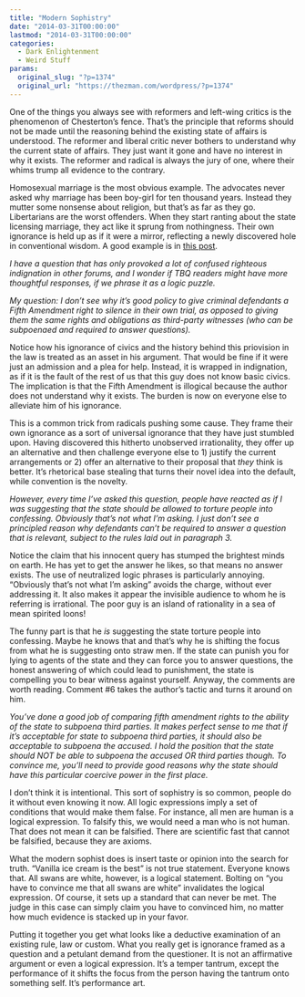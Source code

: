```yaml
---
title: "Modern Sophistry"
date: "2014-03-31T00:00:00"
lastmod: "2014-03-31T00:00:00"
categories:
  - Dark Enlightenment
  - Weird Stuff
params:
  original_slug: "?p=1374"
  original_url: "https://thezman.com/wordpress/?p=1374"
---
```


One of the things you always see with reformers and left-wing critics is
the phenomenon of Chesterton’s fence. That’s the principle that reforms
should not be made until the reasoning behind the existing state of
affairs is understood. The reformer and liberal critic never bothers to
understand why the current state of affairs. They just want it gone and
have no interest in why it exists. The reformer and radical is always
the jury of one, where their whims trump all evidence to the contrary.

Homosexual marriage is the most obvious example. The advocates never
asked why marriage has been boy-girl for ten thousand years. Instead
they mutter some nonsense about religion, but that’s as far as they go.
Libertarians are the worst offenders. When they start ranting about the
state licensing marriage, they act like it sprung from nothingness.
Their own ignorance is held up as if it were a mirror, reflecting a
newly discovered hole in conventional wisdom. A good example is in <a
href="http://www.thebigquestions.com/2013/10/28/questioning-the-fifth-amendment/#more-8966"
rel="noopener noreferrer" target="_blank">this post</a>.

*I have a question that has only provoked a lot of confused righteous
indignation in other forums, and I wonder if TBQ readers might have more
thoughtful responses, if we phrase it as a logic puzzle.*

*My question: I don’t see why it’s good policy to give criminal
defendants a Fifth Amendment right to silence in their own trial, as
opposed to giving them the same rights and obligations as third-party
witnesses (who can be subpoenaed and required to answer questions).*

Notice how his ignorance of civics and the history behind this
priovision in the law is treated as an asset in his argument. That would
be fine if it were just an admission and a plea for help. Instead, it is
wrapped in indignation, as if it is the fault of the rest of us that
this guy does not know basic civics. The implication is that the Fifth
Amendment is illogical because the author does not understand why it
exists. The burden is now on everyone else to alleviate him of his
ignorance.

This is a common trick from radicals pushing some cause. They frame
their own ignorance as a sort of universal ignorance that they have just
stumbled upon. Having discovered this hitherto unobserved irrationality,
they offer up an alternative and then challenge everyone else to 1)
justify the current arrangements or 2) offer an alternative to their
proposal that *they* think is better. It’s rhetorical base stealing that
turns their novel idea into the default, while convention is the
novelty.

*However, every time I’ve asked this question, people have reacted as if
I was suggesting that the state should be allowed to torture people into
confessing. Obviously that’s not what I’m asking. I just don’t see a
principled reason why defendants can’t be required to answer a question
that is relevant, subject to the rules laid out in paragraph 3.*

Notice the claim that his innocent query has stumped the brightest minds
on earth. He has yet to get the answer he likes, so that means no answer
exists. The use of neutralized logic phrases is particularly annoying.
“Obviously that’s not what I’m asking” avoids the charge, without ever
addressing it. It also makes it appear the invisible audience to whom he
is referring is irrational. The poor guy is an island of rationality in
a sea of mean spirited loons!

The funny part is that he *is* suggesting the state torture people into
confessing. Maybe he knows that and that’s why he is shifting the focus
from what he is suggesting onto straw men. If the state can punish you
for lying to agents of the state and they can force you to answer
questions, the honest answering of which could lead to punishment, the
state is compelling you to bear witness against yourself. Anyway, the
comments are worth reading. Comment \#6 takes the author’s tactic and
turns it around on him.

*You’ve done a good job of comparing fifth amendment rights to the
ability of the state to subpoena third parties. It makes perfect sense
to me that if it’s acceptable for state to subpoena third parties, it
should also be acceptable to subpoena the accused. I hold the position
that the state should NOT be able to subpoena the accused OR third
parties though. To convince me, you’ll need to provide good reasons why
the state should have this particular coercive power in the first
place.*

I don’t think it is intentional. This sort of sophistry is so common,
people do it without even knowing it now. All logic expressions imply a
set of conditions that would make them false. For instance, all men are
human is a logical expression. To falsify this, we would need a man who
is not human. That does not mean it can be falsified. There are
scientific fast that cannot be falsified, because they are axioms.

What the modern sophist does is insert taste or opinion into the search
for truth. “Vanilla ice cream is the best” is not true statement.
Everyone knows that. All swans are white, however, is a logical
statement. Bolting on “you have to convince me that all swans are white”
invalidates the logical expression. Of course, it sets up a standard
that can never be met. The judge in this case can simply claim you have
to convinced him, no matter how much evidence is stacked up in your
favor.

Putting it together you get what looks like a deductive examination of
an existing rule, law or custom. What you really get is ignorance framed
as a question and a petulant demand from the questioner. It is not an
affirmative argument or even a logical expression. It’s a temper
tantrum, except the performance of it shifts the focus from the person
having the tantrum onto something self. It’s performance art.
